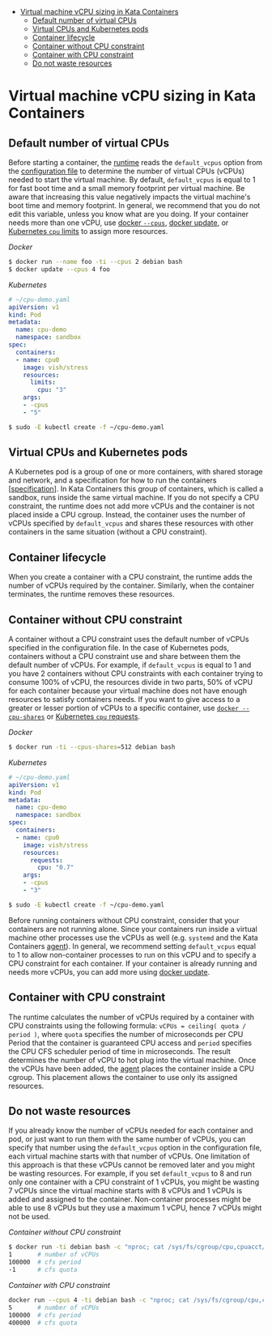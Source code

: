 - [Virtual machine vCPU sizing in Kata Containers](#virtual-machine-vcpu-sizing-in-kata-containers)
  * [Default number of virtual CPUs](#default-number-of-virtual-cpus)
  * [Virtual CPUs and Kubernetes pods](#virtual-cpus-and-kubernetes-pods)
  * [Container lifecycle](#container-lifecycle)
  * [Container without CPU constraint](#container-without-cpu-constraint)
  * [Container with CPU constraint](#container-with-cpu-constraint)
  * [Do not waste resources](#do-not-waste-resources)

# Virtual machine vCPU sizing in Kata Containers

## Default number of virtual CPUs

Before starting a container, the [runtime][6] reads the `default_vcpus` option
from the [configuration file][7] to determine the number of virtual CPUs
(vCPUs) needed to start the virtual machine. By default, `default_vcpus` is
equal to 1 for fast boot time and a small memory footprint per virtual machine.
Be aware that increasing this value negatively impacts the virtual machine's
boot time and memory footprint.
In general, we recommend that you do not edit this variable, unless you know
what are you doing. If your container needs more than one vCPU, use
[docker `--cpus`][1], [docker update][4], or [Kubernetes `cpu` limits][2] to
assign more resources.

*Docker*

```sh
$ docker run --name foo -ti --cpus 2 debian bash
$ docker update --cpus 4 foo
```


*Kubernetes*

```yaml
# ~/cpu-demo.yaml
apiVersion: v1
kind: Pod
metadata:
  name: cpu-demo
  namespace: sandbox
spec:
  containers:
  - name: cpu0
    image: vish/stress
    resources:
      limits:
        cpu: "3"
    args:
    - -cpus
    - "5"
```

```sh
$ sudo -E kubectl create -f ~/cpu-demo.yaml
```

## Virtual CPUs and Kubernetes pods

A Kubernetes pod is a group of one or more containers, with shared storage and
network, and a specification for how to run the containers [[specification][3]].
In Kata Containers this group of containers, which is called a sandbox, runs inside
the same virtual machine. If you do not specify a CPU constraint, the runtime does
not add more vCPUs and the container is not placed inside a CPU cgroup.
Instead, the container uses the number of vCPUs specified by `default_vcpus`
and shares these resources with other containers in the same situation
(without a CPU constraint).

## Container lifecycle

When you create a container with a CPU constraint, the runtime adds the
number of vCPUs required by the container. Similarly, when the container terminates,
the runtime removes these resources.

## Container without CPU constraint

A container without a CPU constraint uses the default number of vCPUs specified
in the configuration file. In the case of Kubernetes pods, containers without a
CPU constraint use and share between them the default number of vCPUs. For
example, if `default_vcpus` is equal to 1 and you have 2 containers without CPU
constraints with each container trying to consume 100% of vCPU, the resources
divide in two parts, 50% of vCPU for each container because your virtual
machine does not have enough resources to satisfy containers needs. If you want
to give access to a greater or lesser portion of vCPUs to a specific container,
use [`docker --cpu-shares`][1] or [Kubernetes `cpu` requests][2].

*Docker*

```sh
$ docker run -ti --cpus-shares=512 debian bash
```

*Kubernetes*

```yaml
# ~/cpu-demo.yaml
apiVersion: v1
kind: Pod
metadata:
  name: cpu-demo
  namespace: sandbox
spec:
  containers:
  - name: cpu0
    image: vish/stress
    resources:
      requests:
        cpu: "0.7"
    args:
    - -cpus
    - "3"
```

```sh
$ sudo -E kubectl create -f ~/cpu-demo.yaml
```

Before running containers without CPU constraint, consider that your containers
are not running alone. Since your containers run inside a virtual machine other
processes use the vCPUs as well (e.g. `systemd` and the Kata Containers
[agent][5]). In general, we recommend setting `default_vcpus` equal to 1 to
allow non-container processes to run on this vCPU and to specify a CPU
constraint for each container. If your container is already running and needs
more vCPUs, you can add more using [docker update][4].

## Container with CPU constraint

The runtime calculates the number of vCPUs required by a container with CPU
constraints using the following formula: `vCPUs = ceiling( quota / period )`, where
`quota` specifies the number of microseconds per CPU Period that the container is
guaranteed CPU access and `period` specifies the CPU CFS scheduler period of time
in microseconds. The result determines the number of vCPU to hot plug into the
virtual machine. Once the vCPUs have been added, the [agent][5] places the
container inside a CPU cgroup. This placement allows the container to use only
its assigned resources.

## Do not waste resources

If you already know the number of vCPUs needed for each container and pod, or
just want to run them with the same number of vCPUs, you can specify that
number using the `default_vcpus` option in the configuration file, each virtual
machine starts with that number of vCPUs. One limitation of this approach is
that these vCPUs cannot be removed later and you might be wasting
resources. For example, if you set `default_vcpus` to 8 and run only one
container with a CPU constraint of 1 vCPUs, you might be wasting 7 vCPUs since
the virtual machine starts with 8 vCPUs and 1 vCPUs is added and assigned
to the container. Non-container processes might be able to use 8 vCPUs but they
use a maximum 1 vCPU, hence 7 vCPUs might not be used.


*Container without CPU constraint*

```sh
$ docker run -ti debian bash -c "nproc; cat /sys/fs/cgroup/cpu,cpuacct/cpu.cfs_*"
1       # number of vCPUs
100000  # cfs period
-1      # cfs quota
```

*Container with CPU constraint*

```sh
docker run --cpus 4 -ti debian bash -c "nproc; cat /sys/fs/cgroup/cpu,cpuacct/cpu.cfs_*"
5       # number of vCPUs
100000  # cfs period
400000  # cfs quota
```


[1]: https://docs.docker.com/config/containers/resource_constraints/#cpu
[2]: https://kubernetes.io/docs/tasks/configure-pod-container/assign-cpu-resource
[3]: https://kubernetes.io/docs/concepts/workloads/pods/pod/
[4]: https://docs.docker.com/engine/reference/commandline/update/
[5]: https://github.com/kata-containers/agent
[6]: https://github.com/kata-containers/runtime
[7]: https://github.com/kata-containers/runtime#configuration
